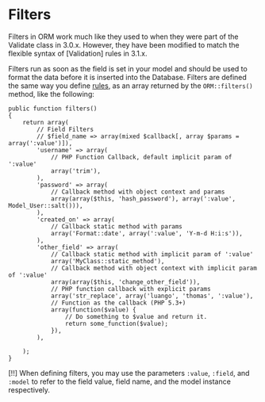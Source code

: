 # Filters

Filters in ORM work much like they used to when they were part of the Validate class in 3.0.x. However, they have been modified to match the flexible syntax of [Validation] rules in 3.1.x.

Filters run as soon as the field is set in your model and should be used to format the data before it is inserted into the Database. Filters are defined the same way you define [rules](validation), as an array returned by the `ORM::filters()` method, like the following:

    public function filters()
    {
        return array(
            // Field Filters
            // $field_name => array(mixed $callback[, array $params = array(':value')]),
            'username' => array(
                // PHP Function Callback, default implicit param of ':value'
                array('trim'),
            ),
            'password' => array(
                // Callback method with object context and params
                array(array($this, 'hash_password'), array(':value', Model_User::salt())),
            ),
            'created_on' => array(
                // Callback static method with params
                array('Format::date', array(':value', 'Y-m-d H:i:s')),
            ),
            'other_field' => array(
                // Callback static method with implicit param of ':value'
                array('MyClass::static_method'),
                // Callback method with object context with implicit param of ':value'
                array(array($this, 'change_other_field')),
                // PHP function callback with explicit params
                array('str_replace', array('luango', 'thomas', ':value'),
                // Function as the callback (PHP 5.3+)
                array(function($value) {
                    // Do something to $value and return it.
                    return some_function($value);
                }),
            ),

        );
    }

[!!] When defining filters, you may use the parameters `:value`, `:field`, and `:model` to refer to the field value, field name, and the model instance respectively.
